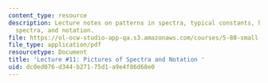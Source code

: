 ```yaml
---
content_type: resource
description: Lecture notes on patterns in spectra, typical constants, how to assign
  spectra, and notation.
file: https://ol-ocw-studio-app-qa.s3.amazonaws.com/courses/5-80-small-molecule-spectroscopy-and-dynamics-fall-2008/dc0ed076d344b27175d1a9e4f86d68e0_11_580ln_fa08.pdf
file_type: application/pdf
resourcetype: Document
title: 'Lecture #11: Pictures of Spectra and Notation '
uid: dc0ed076-d344-b271-75d1-a9e4f86d68e0
---
```

